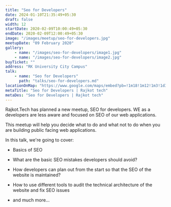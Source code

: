 ```yaml
---
title: "Seo for Developers"
date: 2024-01-10T21:35:49+05:30
draft: false
width: 12
startDate: 2020-02-09T10:00:49+05:30
endDate: 2020-02-09T12:00:49+05:30
image: "/images/meetup/seo-for-developers.jpg"
meetupDate: "09 February 2020"
gallery:
    - name: "/images/seo-for-developers/image1.jpg"
    - name: "/images/seo-for-developers/image2.jpg"
buyTicket: ""
address: "RK University City Campus"
talk: 
    - name: "Seo for Developers"
      path: "talks/seo-for-developers.md"
locationOnMap: "https://www.google.com/maps/embed?pb=!1m18!1m12!1m3!1d3692.4238969546304!2d70.75028447511475!3d22.261926944285523!2m3!1f0!2f0!3f0!3m2!1i1024!2i768!4f13.1!3m3!1m2!1s0x3959cbaf9787c173%3A0x8f107a3a70a8ad61!2sRK%20University%20City%20Campus!5e0!3m2!1sen!2sin!4v1704881177360!5m2!1sen!2sin"  
metaTitle: "Seo for Developers | Rajkot tech"
metaDes: "Seo for Developers | Rajkot tech"
---
```


Rajkot.Tech has planned a new meetup, SEO for developers. WE as a developers are less aware and focused on SEO of our web applications.

This meetup will help you decide what to do and what not to do when you are building public facing web applications.

In this talk, we're going to cover:

- Basics of SEO

- What are the basic SEO mistakes developers should avoid?

- How developers can plan out from the start so that the SEO of the website is maintained?

- How to use different tools to audit the technical architecture of the website and fix SEO issues

- and much more...

